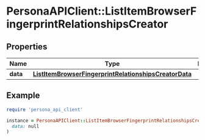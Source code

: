 # PersonaAPIClient::ListItemBrowserFingerprintRelationshipsCreator

## Properties

| Name | Type | Description | Notes |
| ---- | ---- | ----------- | ----- |
| **data** | [**ListItemBrowserFingerprintRelationshipsCreatorData**](ListItemBrowserFingerprintRelationshipsCreatorData.md) |  | [optional] |

## Example

```ruby
require 'persona_api_client'

instance = PersonaAPIClient::ListItemBrowserFingerprintRelationshipsCreator.new(
  data: null
)
```

